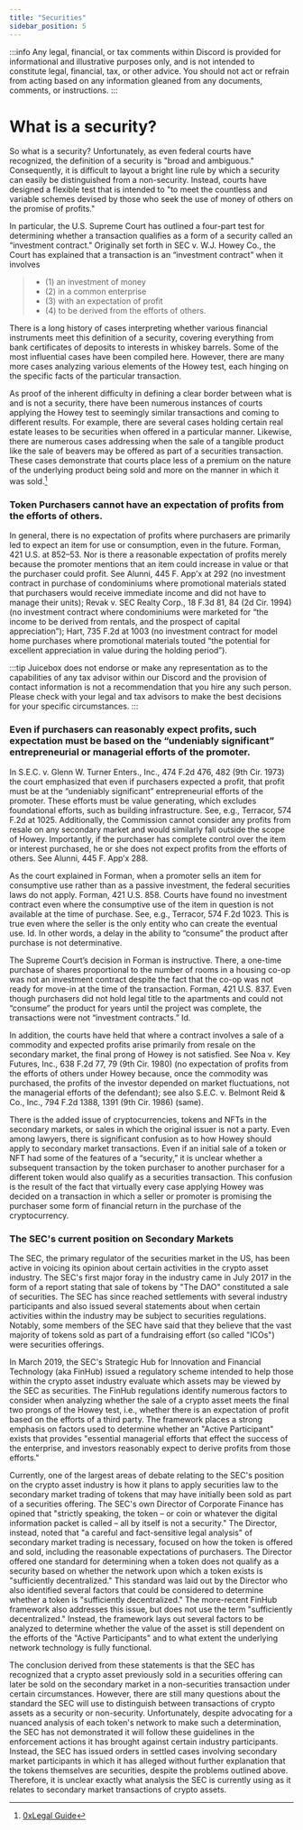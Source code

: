 ```yaml
---
title: "Securities"
sidebar_position: 5
---
```


:::info
Any legal, financial, or tax comments within Discord is provided for informational and illustrative purposes only, and is not intended to constitute legal, financial, tax, or other advice. You should not act or refrain from acting based on any information gleaned from any documents, comments, or instructions.
:::

# What is a security?

So what is a security? Unfortunately, as even federal courts have recognized, the definition of a security is "broad and ambiguous." Consequently, it is difficult to layout a bright line rule by which a security can easily be distinguished from a non-security. Instead, courts have designed a flexible test that is intended to "to meet the countless and variable schemes devised by those who seek the use of money of others on the promise of profits."

In particular, the U.S. Supreme Court has outlined a four-part test for determining whether a transaction qualifies as a form of a security called an “investment contract." Originally set forth in SEC v. W.J. Howey Co., the Court has explained that a transaction is an “investment contract” when it involves

> - (1) an investment of money
> - (2) in a common enterprise
> - (3) with an expectation of profit
> - (4) to be derived from the efforts of others.

There is a long history of cases interpreting whether various financial instruments meet this definition of a security, covering everything from bank certificates of deposits to interests in whiskey barrels. Some of the most influential cases have been compiled here. However, there are many more cases analyzing various elements of the Howey test, each hinging on the specific facts of the particular transaction.

As proof of the inherent difficulty in defining a clear border between what is and is not a security, there have been numerous instances of courts applying the Howey test to seemingly similar transactions and coming to different results. For example, there are several cases holding certain real estate leases to be securities when offered in a particular manner. Likewise, there are numerous cases addressing when the sale of a tangible product like the sale of beavers may be offered as part of a securities transaction. These cases demonstrate that courts place less of a premium on the nature of the underlying product being sold and more on the manner in which it was sold.[^1]

### Token Purchasers cannot have an expectation of profits from the efforts of others.

In general, there is no expectation of profits where purchasers are primarily led to expect an item for use or consumption, even in the future. Forman, 421 U.S. at 852–53. Nor is there a reasonable expectation of profits merely because the promoter mentions that an item could increase in value or that the purchaser could profit. See Alunni, 445 F. App’x at 292 (no investment contract in purchase of condominiums where promotional materials stated that purchasers would receive immediate income and did not have to manage their units); Revak v. SEC Realty Corp., 18 F.3d 81, 84 (2d Cir. 1994) (no investment contract where condominiums were marketed for “the income to be derived from rentals, and the prospect of capital appreciation”); Hart, 735 F.2d at 1003 (no investment contract for model home purchases where promotional materials touted “the potential for excellent appreciation in value during the holding period”).

:::tip
Juicebox does not endorse or make any representation as to the capabilities of any tax advisor within our Discord and the provision of contact information is not a recommendation that you hire any such person. Please check with your legal and tax advisors to make the best decisions for your specific circumstances.
:::

### Even if purchasers can reasonably expect profits, such expectation must be based on the “undeniably significant” entrepreneurial or managerial efforts of the promoter.

In S.E.C. v. Glenn W. Turner Enters., Inc., 474 F.2d 476, 482 (9th Cir. 1973) the court emphasized that even if purchasers expected a profit, that profit must be at the “undeniably significant” entrepreneurial efforts of the promoter. These efforts must be value generating, which excludes foundational efforts, such as building infrastructure. See, e.g., Terracor, 574 F.2d at 1025. Additionally, the Commission cannot consider any profits from resale on any secondary market and would similarly fall outside the scope of Howey. Importantly, if the purchaser has complete control over the item or interest purchased, he or she does not expect profits from the efforts of others. See Alunni, 445 F. App’x 288.

As the court explained in Forman, when a promoter sells an item for consumptive use rather than as a passive investment, the federal securities laws do not apply. Forman, 421 U.S. 858. Courts have found no investment contract even where the consumptive use of the item in question is not available at the time of purchase. See, e.g., Terracor, 574 F.2d 1023. This is true even where the seller is the only entity who can create the eventual use. Id. In other words, a delay in the ability to “consume” the product after purchase is not determinative.

The Supreme Court’s decision in Forman is instructive. There, a one-time purchase of shares proportional to the number of rooms in a housing co-op was not an investment contract despite the fact that the co-op was not ready for move-in at the time of the transaction. Forman, 421 U.S. 837. Even though purchasers did not hold legal title to the apartments and could not “consume” the product for years until the project was complete, the transactions were not “investment contracts.” Id.

In addition, the courts have held that where a contract involves a sale of a commodity and expected profits arise primarily from resale on the secondary market, the final prong of Howey is not satisfied. See Noa v. Key Futures, Inc., 638 F.2d 77, 79 (9th Cir. 1980) (no expectation of profits from the efforts of others under Howey because, once the commodity was purchased, the profits of the investor depended on market fluctuations, not the managerial efforts of the defendant); see also S.E.C. v. Belmont Reid & Co., Inc., 794 F.2d 1388, 1391 (9th Cir. 1986) (same).

There is the added issue of cryptocurrencies, tokens and NFTs in the secondary markets, or sales in which the original issuer is not a party. Even among lawyers, there is significant confusion as to how Howey should apply to secondary market transactions. Even if an initial sale of a token or NFT had some of the features of a “security,” it is unclear whether a subsequent transaction by the token purchaser to another purchaser for a different token would also qualify as a securities transaction. This confusion is the result of the fact that virtually every case applying Howey was decided on a transaction in which a seller or promoter is promising the purchaser some form of financial return in the purchase of the cryptocurrency.

### The SEC's current position on Secondary Markets

The SEC, the primary regulator of the securities market in the US, has been active in voicing its opinion about certain activities in the crypto asset industry. The SEC's first major foray in the industry came in July 2017 in the form of a report stating that sale of tokens by "The DAO" constituted a sale of securities. The SEC has since reached settlements with several industry participants and also issued several statements about when certain activities within the industry may be subject to securities regulations. Notably, some members of the SEC have said that they believe that the vast majority of tokens sold as part of a fundraising effort (so called "ICOs") were securities offerings.

In March 2019, the SEC's Strategic Hub for Innovation and Financial Technology (aka FinHub) issued a regulatory scheme intended to help those within the crypto asset industry evaluate which assets may be viewed by the SEC as securities. The FinHub regulations identify numerous factors to consider when analyzing whether the sale of a crypto asset meets the final two prongs of the Howey test, i.e., whether there is an expectation of profit based on the efforts of a third party. The framework places a strong emphasis on factors used to determine whether an "Active Participant" exists that provides "essential managerial efforts that effect the success of the enterprise, and investors reasonably expect to derive profits from those efforts."

Currently, one of the largest areas of debate relating to the SEC's position on the crypto asset industry is how it plans to apply securities law to the secondary market trading of tokens that may have initially been sold as part of a securities offering. The SEC's own Director of Corporate Finance has opined that "strictly speaking, the token – or coin or whatever the digital information packet is called – all by itself is not a security." The Director, instead, noted that "a careful and fact-sensitive legal analysis" of secondary market trading is necessary, focused on how the token is offered and sold, including the reasonable expectations of purchasers. The Director offered one standard for determining when a token does not qualify as a security based on whether the network upon which a token exists is "sufficiently decentralized." This standard was laid out by the Director who also identified several factors that could be considered to determine whether a token is "sufficiently decentralized." The more-recent FinHub framework also addresses this issue, but does not use the term "sufficiently decentralized." Instead, the framework lays out several factors to be analyzed to determine whether the value of the asset is still dependent on the efforts of the "Active Participants" and to what extent the underlying network technology is fully functional.

The conclusion derived from these statements is that the SEC has recognized that a crypto asset previously sold in a securities offering can later be sold on the secondary market in a non-securities transaction under certain circumstances. However, there are still many questions about the standard the SEC will use to distinguish between transactions of crypto assets as a security or non-security. Unfortunately, despite advocating for a nuanced analysis of each token's network to make such a determination, the SEC has not demonstrated it will follow these guidelines in the enforcement actions it has brought against certain industry participants. Instead, the SEC has issued orders in settled cases involving secondary market participants in which it has alleged without further explanation that the tokens themselves are securities, despite the problems outlined above. Therefore, it is unclear exactly what analysis the SEC is currently using as it relates to secondary market transactions of crypto assets.

[^1]: [0xLegal Guide](https://docs.0x.org/developer-resources/0x-legal-guide)
